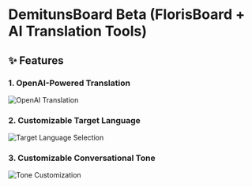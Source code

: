 # DemitunsBoard Beta (FlorisBoard + AI Translation Tools)

## ✨ Features

### 1. OpenAI-Powered Translation  
![OpenAI Translation]([docs/feature_translation.png](https://github.com/sobhan-shahamatnia/Demituns-Board/blob/main/docs/1.png))

### 2. Customizable Target Language  
![Target Language Selection](docs/feature_language_selection.png)

### 3. Customizable Conversational Tone  
![Tone Customization](docs/feature_tone_customization.png)


